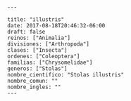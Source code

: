 
      ---

      title: "illustris"
      date: 2017-08-18T20:46:32-06:00
      draft: false
      reinos: ["Animalia"]
      divisiones: ["Arthropoda"]
      clases: ["Insecta"]
      ordenes: ["Coleoptera"]
      familias: ["Chrysomelidae"]
      generos: ["Stolas"]
      nombre_cientifico: "Stolas illustris"
      nombre_comun: ""
      nombre_ingles: ""
      ---

      